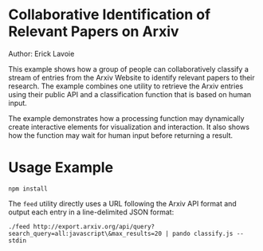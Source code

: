 # Collaborative Identification of Relevant Papers on Arxiv

Author: Erick Lavoie

This example shows how a group of people can collaboratively classify a stream
of entries from the Arxiv Website to identify relevant papers to their
research. The example combines one utility to retrieve the Arxiv entries using
their public API and a classification function that is based on human input.

The example demonstrates how a processing function may dynamically create
interactive elements for visualization and interaction. It also shows how the
function may wait for human input before returning a result.

# Usage Example

````
npm install
````

The ````feed```` utility directly uses a URL following the Arxiv API format and
output each entry in a line-delimited JSON format:

````
./feed http://export.arxiv.org/api/query?search_query=all:javascript\&max_results=20 | pando classify.js --stdin
````
